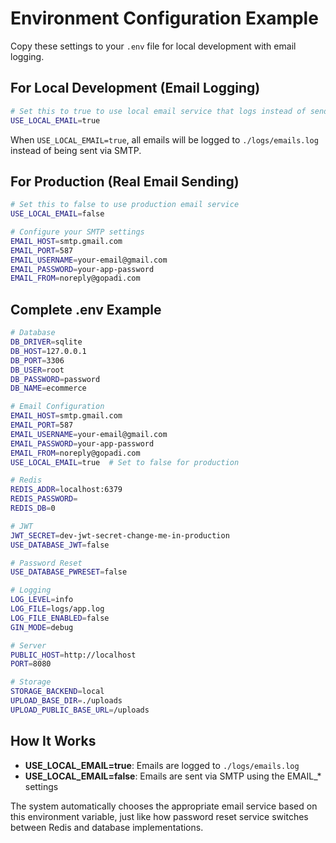 # Environment Configuration Example

Copy these settings to your `.env` file for local development with email logging.

## For Local Development (Email Logging)

```bash
# Set this to true to use local email service that logs instead of sending
USE_LOCAL_EMAIL=true
```

When `USE_LOCAL_EMAIL=true`, all emails will be logged to `./logs/emails.log` instead of being sent via SMTP.

## For Production (Real Email Sending)

```bash
# Set this to false to use production email service
USE_LOCAL_EMAIL=false

# Configure your SMTP settings
EMAIL_HOST=smtp.gmail.com
EMAIL_PORT=587
EMAIL_USERNAME=your-email@gmail.com
EMAIL_PASSWORD=your-app-password
EMAIL_FROM=noreply@gopadi.com
```

## Complete .env Example

```bash
# Database
DB_DRIVER=sqlite
DB_HOST=127.0.0.1
DB_PORT=3306
DB_USER=root
DB_PASSWORD=password
DB_NAME=ecommerce

# Email Configuration
EMAIL_HOST=smtp.gmail.com
EMAIL_PORT=587
EMAIL_USERNAME=your-email@gmail.com
EMAIL_PASSWORD=your-app-password
EMAIL_FROM=noreply@gopadi.com
USE_LOCAL_EMAIL=true  # Set to false for production

# Redis
REDIS_ADDR=localhost:6379
REDIS_PASSWORD=
REDIS_DB=0

# JWT
JWT_SECRET=dev-jwt-secret-change-me-in-production
USE_DATABASE_JWT=false

# Password Reset
USE_DATABASE_PWRESET=false

# Logging
LOG_LEVEL=info
LOG_FILE=logs/app.log
LOG_FILE_ENABLED=false
GIN_MODE=debug

# Server
PUBLIC_HOST=http://localhost
PORT=8080

# Storage
STORAGE_BACKEND=local
UPLOAD_BASE_DIR=./uploads
UPLOAD_PUBLIC_BASE_URL=/uploads
```

## How It Works

- **USE_LOCAL_EMAIL=true**: Emails are logged to `./logs/emails.log`
- **USE_LOCAL_EMAIL=false**: Emails are sent via SMTP using the EMAIL_* settings

The system automatically chooses the appropriate email service based on this environment variable, just like how password reset service switches between Redis and database implementations.
